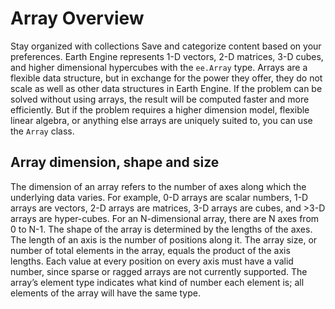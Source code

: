  
#  Array Overview
Stay organized with collections  Save and categorize content based on your preferences. 
Earth Engine represents 1-D vectors, 2-D matrices, 3-D cubes, and higher dimensional hypercubes with the `ee.Array` type. Arrays are a flexible data structure, but in exchange for the power they offer, they do not scale as well as other data structures in Earth Engine. If the problem can be solved without using arrays, the result will be computed faster and more efficiently. But if the problem requires a higher dimension model, flexible linear algebra, or anything else arrays are uniquely suited to, you can use the `Array` class.
## Array dimension, shape and size
The dimension of an array refers to the number of axes along which the underlying data varies. For example, 0-D arrays are scalar numbers, 1-D arrays are vectors, 2-D arrays are matrices, 3-D arrays are cubes, and >3-D arrays are hyper-cubes. For an N-dimensional array, there are N axes from 0 to N-1. The shape of the array is determined by the lengths of the axes. The length of an axis is the number of positions along it. The array size, or number of total elements in the array, equals the product of the axis lengths. Each value at every position on every axis must have a valid number, since sparse or ragged arrays are not currently supported. The array’s element type indicates what kind of number each element is; all elements of the array will have the same type.
